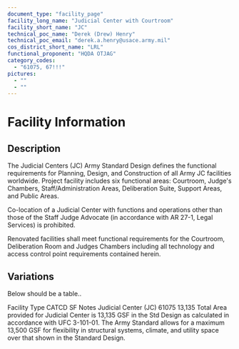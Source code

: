 ```yaml
---
document_type: "facility_page"
facility_long_name: "Judicial Center with Courtroom"
facility_short_name: "JC"
technical_poc_name: "Derek (Drew) Henry"
technical_poc_email: "derek.a.henry@usace.army.mil"
cos_district_short_name: "LRL"
functional_proponent: "HQDA OTJAG"
category_codes:
  - "61075, 67!!!"
pictures:
  - ""
  - ""
---
```


# Facility Information

## Description

The Judicial Centers (JC) Army Standard Design defines the functional requirements for Planning, Design, and Construction of all Army JC facilities worldwide. Project facility includes six functional areas: Courtroom, Judge's Chambers, Staff/Administration Areas, Deliberation Suite, Support Areas, and Public Areas.

Co-location of a Judicial Center with functions and operations other than those of the Staff Judge Advocate (in accordance with AR 27-1, Legal Services) is prohibited.

Renovated facilities shall meet functional requirements for the Courtroom, Deliberation Room and Judges Chambers including all technology and access control point requirements contained herein.

## Variations

Below should be a table..

Facility Type CATCD SF Notes
Judicial Center (JC) 61075 13,135 Total Area provided for Judicial Center is 13,135 GSF in the Std Design as calculated in accordance with UFC 3-101-01. The Army Standard allows for a maximum 13,500 GSF for flexibility in structural systems, climate, and utility space over that shown in the Standard Design.
